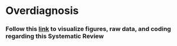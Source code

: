 # Overdiagnosis

### Follow this [link](https://github.com/ponceoscarj/Overdiagnosis/blob/master/Overdiagnosis.md) to visualize figures, raw data, and coding regarding this Systematic Review
